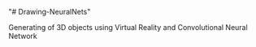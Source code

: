 "# Drawing-NeuralNets" 

Generating of 3D objects using Virtual Reality and Convolutional Neural Network
